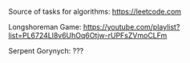 Source of tasks for algorithms: https://leetcode.com

Longshoreman Game: https://youtube.com/playlist?list=PL6724Ll8v6UhOq6Otjw-rUPFsZVmoCLFm

Serpent Gorynych: ???
